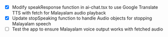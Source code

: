 - [x] Modify speakResponse function in ai-chat.tsx to use Google Translate TTS with fetch for Malayalam audio playback
- [x] Update stopSpeaking function to handle Audio objects for stopping Malayalam speech
- [ ] Test the app to ensure Malayalam voice output works with fetched audio
